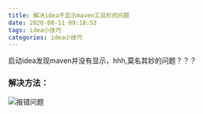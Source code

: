```yaml
---
title: 解决idea不显示maven工具栏的问题
date: 2020-08-11 09:18:53
tags: idea小技巧
categories: idea小技巧
---
```

启动idea发现maven并没有显示，hhh,莫名其妙的问题？？？
<!--more-->

### 解决方法：
![报错问题](/images/2020081101.png)